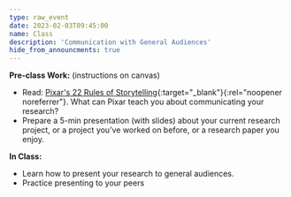 ```yaml
---
type: raw_event
date: 2023-02-03T09:45:00
name: Class
description: 'Communication with General Audiences'
hide_from_announcments: true
---
```


**Pre-class Work:** (instructions on canvas)
* Read: [Pixar's 22 Rules of Storytelling](https://www.aerogrammestudio.com/2013/03/07/pixars-22-rules-of-storytelling/){:target="_blank"}{:rel="noopener noreferrer"}. What can Pixar teach you about communicating your research?
* Prepare a 5-min presentation (with slides) about your current research project, or a project you’ve worked on before, or a research paper you enjoy.


**In Class:** 
* Learn how to present your research to general audiences.
* Practice presenting to your peers
